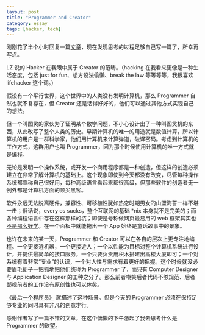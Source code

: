 ```yaml
---
layout: post
title: "Programmer and Creator"
category: essay
tags: [hacker, tech]
---
```


刚刚花了半个小时回复一篇[文章](http://www.douban.com/note/234831096/)，现在发现思考的过程足够自己写一篇了，所幸再写点。


LZ 说的 Hacker 在我眼中属于 Creator 的范畴。（hacking 在我看来更像是一种生活态度，包括 just for fun、想方设法偷懒、break the law 等等等等，我很喜欢 lifehacker 这个词。）


假设有一个平行世界，这个世界中的人类没有发明计算机，那么 Programmer 自然也就不复存在，但 Creator 还是活得好好的，他们可以通过其他方式实现自己的想法。


但一个叫图灵的家伙为了证明某个数学问题，不小心设计出了一种叫图灵机的东西，从此改写了整个人类的历史。早期计算机的唯一的用途就是数值计算，所以计算机的用户是一群科学家，他们用计算机来计算弹道，破译密码。考虑到计算机的工作方式，这群用户也叫 Programmer，因为那个时候使用计算机的唯一方式就是编程。


无论是发明一个操作系统，或开发一个商用程序都是一种创造，但这样的创造必须建立在非常了解计算机的基础上。这个现象即使到今天都没有改变，尽管每种操作系统都宣称自己很好用，每种高级语言看起来都很高级，但那些软件的创造者无一例外都是计算机方面的顶尖黑客。


软件永远无法脱离硬件，兼容性、可移植性犹如热恋时期男女的山盟海誓一样不堪一击；俗话说，every os sucks，整个互联网的基础 \*nix 本身就不是完美的；而各种编程语言中存在这样那样的坑；即使是号称做网页最易用的 web 框架其实也[不是那么好学](http://blog.dygvirus.info/?p=117)。在一个面板中就能拖出一个 App 始终是童话故事中的景象。


也许在未来的某一天，Programmer 和 Creator 可以在各自的层次上更专注地编程。一个更接近机器，一个更接近人；一个以性能为目标对整个计算机系统进行设计，并提供最简单的接口服务，一个只要负责用积木搭建出高楼大厦即可；一个对系统有着非常“专业”的认识，一个对人性与需求有着更好的把握。这个时候就没必要眉毛胡子一把抓地把他们统称为 Programmer 了，而只有 Computer Designer 与 Application Designer 的工种之分了。那么前者嘲笑后者代码不够规范、后者鄙视前者的工作没有原创性也可以休矣。


[《最后一个程序员》](http://www.thisisgoingtobebig.com/blog/2012/8/13/the-last-coder.html) 就描述了这种场景。但是今天的 Programmer 必须在保持足够专业的同时具有非凡的创意才行。


感谢作者写了一篇不错的文章，在这个慵懒的下午激起了我去思考什么是 Programmer 的欲望。
